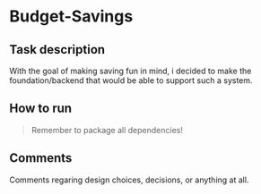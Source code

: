 # Budget-Savings

## Task description
With the goal of making saving fun in mind, i decided to make the foundation/backend that would be able to support such a system. 


## How to run
> Remember to package all dependencies!

## Comments
Comments regaring design choices, decisions, or anything at all.
